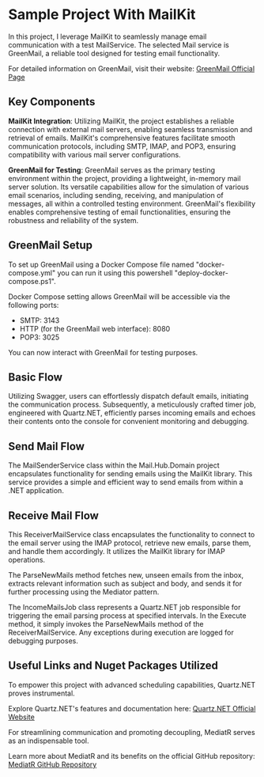 
# Sample Project With MailKit

In this project, I leverage MailKit to seamlessly manage email communication with a test MailService. The selected Mail service is GreenMail, a reliable tool designed for testing email functionality.

For detailed information on GreenMail, visit their website: [GreenMail Official Page](https://greenmail-mail-test.github.io/greenmail/)

## Key Components

**MailKit Integration**: Utilizing MailKit, the project establishes a reliable connection with external mail servers, enabling seamless transmission and retrieval of emails. 
MailKit's comprehensive features facilitate smooth communication protocols, including SMTP, IMAP, and POP3, ensuring compatibility with various mail server configurations.


**GreenMail for Testing**: GreenMail serves as the primary testing environment within the project, providing a lightweight, in-memory mail server solution. Its versatile capabilities allow for the simulation of various email scenarios, including sending, receiving, and manipulation of messages, all within a controlled testing environment. GreenMail's flexibility enables comprehensive testing of email functionalities, ensuring the robustness and reliability of the system.

## GreenMail Setup

To set up GreenMail using a Docker Compose file named "docker-compose.yml" you can run it using this powershell "deploy-docker-compose.ps1".

Docker Compose setting allows GreenMail will be accessible via the following ports:
 - SMTP: 3143
 - HTTP (for the GreenMail web interface): 8080
 - POP3: 3025

You can now interact with GreenMail for testing purposes. 

## Basic Flow

Utilizing Swagger, users can effortlessly dispatch default emails, initiating the communication process. Subsequently, a meticulously crafted timer job, engineered with Quartz.NET, efficiently parses incoming emails and echoes their contents onto the console for convenient monitoring and debugging.

## Send Mail Flow

The MailSenderService class within the Mail.Hub.Domain project encapsulates functionality for sending emails using the MailKit library. This service provides a simple and efficient way to send emails from within a .NET application.


## Receive Mail Flow

This ReceiverMailService class encapsulates the functionality to connect to the email server using the IMAP protocol, retrieve new emails, parse them, and handle them accordingly. It utilizes the MailKit library for IMAP operations.

The ParseNewMails method fetches new, unseen emails from the inbox, extracts relevant information such as subject and body, and sends it for further processing using the Mediator pattern.

The IncomeMailsJob class represents a Quartz.NET job responsible for triggering the email parsing process at specified intervals. In the Execute method, it simply invokes the ParseNewMails method of the ReceiverMailService. Any exceptions during execution are logged for debugging purposes.

## Useful Links and Nuget Packages Utilized

To empower this project with advanced scheduling capabilities, Quartz.NET proves instrumental. 

Explore Quartz.NET's features and documentation here: [Quartz.NET Official Website](https://www.quartz-scheduler.net/)

For streamlining communication and promoting decoupling, MediatR serves as an indispensable tool. 

Learn more about MediatR and its benefits on the official GitHub repository: [MediatR GitHub Repository](https://github.com/jbogard/MediatR)
